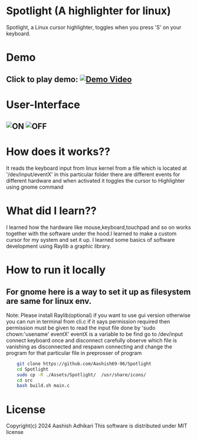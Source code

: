 # Spotlight (A highlighter for linux)
Spotlight, a Linux cursor highlighter, toggles when you press 'S' on your keyboard.
# Demo
Click to play demo:
[![Demo Video](https://img.youtube.com/vi/-qTh3gop9tg/0.jpg)](https://www.youtube.com/watch?v=-qTh3gop9tg)
---
# User-Interface
![ON](https://github.com/Aashish69-96/Spotlight/blob/main/Assets/images/spotlighon.png)
![OFF](https://github.com/Aashish69-96/Spotlight/blob/main/Assets/images/spotlightoff.png)
---
# How does it works??
It reads the keyboard input from linux kernel from a file  which is located at '/dev/input/eventX' in this particular folder there are different events for different hardware and when activated it toggles the cursor to Highlighter using gnome command

# What did I learn??
I learned how the hardware like mouse,keyboard,touchpad and so on works together with the software under the hood.I learned to make a custom cursor for my system and set it up. I learned some basics of software development using Raylib a graphic library.

# How to run it locally
For gnome  here is a way to set it up as filesystem are same for linux env.
---
Note: Please install Raylib(optional) if you want to use gui version otherwise you can run in terminal  from cli.c if it says permission required then permission must be given to read the input file done by 'sudo chown:'usename' eventX' eventX is a variable to be find go to /dev/input connect keyboard once and disconnect carefully observe which file is vanishing as disconnected and respawn connecting and change the program for that particular file in preprosser of program

```bash
    git clone https://github.com/Aashish69-96/Spotlight
    cd Spotlight
    sudo cp -R ./Assets/Spotlight/  /usr/share/icons/
    cd src
    bash build.sh main.c
```
# License
Copyright(c) 2024 Aashish Adhikari
This software is distributed under MIT license

